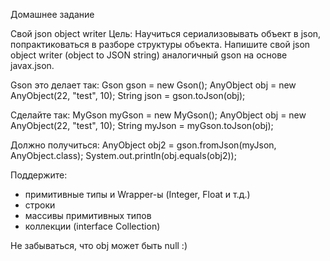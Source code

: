 Домашнее задание

Cвой json object writer
Цель: Научиться сериализовывать объект в json,
попрактиковаться в разборе структуры объекта.
Напишите свой json object writer (object to JSON string) аналогичный gson на основе javax.json.

Gson это делает так:
Gson gson = new Gson();
AnyObject obj = new AnyObject(22, "test", 10);
String json = gson.toJson(obj);

Сделайте так:
MyGson myGson = new MyGson();
AnyObject obj = new AnyObject(22, "test", 10);
String myJson = myGson.toJson(obj);

Должно получиться:
AnyObject obj2 = gson.fromJson(myJson, AnyObject.class);
System.out.println(obj.equals(obj2));

Поддержите:
- примитивные типы и Wrapper-ы (Integer, Float и т.д.)
- строки
- массивы примитивных типов
- коллекции (interface Collection)

Не забываться, что obj может быть null :)
